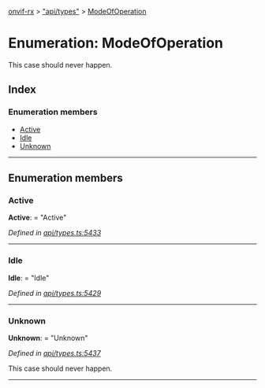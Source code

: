 [onvif-rx](../README.md) > ["api/types"](../modules/_api_types_.md) > [ModeOfOperation](../enums/_api_types_.modeofoperation.md)

# Enumeration: ModeOfOperation

This case should never happen.

## Index

### Enumeration members

* [Active](_api_types_.modeofoperation.md#active)
* [Idle](_api_types_.modeofoperation.md#idle)
* [Unknown](_api_types_.modeofoperation.md#unknown)

---

## Enumeration members

<a id="active"></a>

###  Active

**Active**:  = "Active"

*Defined in [api/types.ts:5433](https://github.com/patrickmichalina/onvif-rx/blob/034e4d6/src/api/types.ts#L5433)*

___
<a id="idle"></a>

###  Idle

**Idle**:  = "Idle"

*Defined in [api/types.ts:5429](https://github.com/patrickmichalina/onvif-rx/blob/034e4d6/src/api/types.ts#L5429)*

___
<a id="unknown"></a>

###  Unknown

**Unknown**:  = "Unknown"

*Defined in [api/types.ts:5437](https://github.com/patrickmichalina/onvif-rx/blob/034e4d6/src/api/types.ts#L5437)*

This case should never happen.

___

